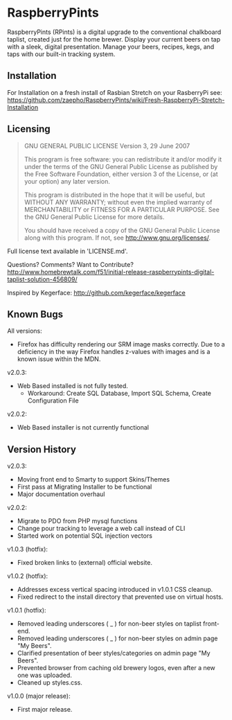 # RaspberryPints

RaspberryPints (RPints) is a digital upgrade to the conventional chalkboard taplist, created just for the home brewer. Display your current beers on tap with a sleek, digital presentation. Manage your beers, recipes, kegs, and taps with our built-in tracking system.

## Installation

For Installation on a fresh install of Rasbian Stretch on your RasberryPi see:
<https://github.com/zaepho/RaspberryPints/wiki/Fresh-RaspberryPi-Stretch-Installation>

## Licensing

> GNU GENERAL PUBLIC LICENSE
> Version 3, 29 June 2007
>
> This program is free software: you can redistribute it and/or modify
> it under the terms of the GNU General Public License as published by
> the Free Software Foundation, either version 3 of the License, or
> (at your option) any later version.
>
> This program is distributed in the hope that it will be useful,
> but WITHOUT ANY WARRANTY; without even the implied warranty of
> MERCHANTABILITY or FITNESS FOR A PARTICULAR PURPOSE.  See the
> GNU General Public License for more details.
>
> You should have received a copy of the GNU General Public License
> along with this program.  If not, see <http://www.gnu.org/licenses/>.

Full license text available in 'LICENSE.md'.

Questions? Comments? Want to Contribute?
<http://www.homebrewtalk.com/f51/initial-release-raspberrypints-digital-taplist-solution-456809/>

Inspired by Kegerface:
<http://github.com/kegerface/kegerface>

## Known Bugs

All versions:

* Firefox has difficulty rendering our SRM image masks correctly. Due to a deficiency in the way Firefox handles z-values with images and is a known issue within the MDN.

v2.0.3:

* Web Based installed is not fully tested.
  * Workaround: Create SQL Database, Import SQL Schema, Create Configuration File

v2.0.2:

* Web Based installer is not currently functional

## Version History

v2.0.3:

* Moving front end to Smarty to support Skins/Themes
* First pass at Migrating Installer to be functional
* Major documentation overhaul

v2.0.2:

* Migrate to PDO from PHP mysql functions
* Change pour tracking to leverage a web call instead of CLI
* Started work on potential SQL injection vectors

v1.0.3 (hotfix):

* Fixed broken links to (external) official website.

v1.0.2 (hotfix):

* Addresses excess vertical spacing introduced in v1.0.1 CSS cleanup.
* Fixed redirect to the install directory that prevented use on virtual hosts.

v1.0.1 (hotfix):

* Removed leading underscores ( _ ) for non-beer styles on taplist front-end.
* Removed leading underscores ( _ ) for non-beer styles on admin page "My Beers".
* Clarified presentation of beer styles/categories on admin page "My Beers".
* Prevented browser from caching old brewery logos, even after a new one was uploaded.
* Cleaned up styles.css.

v1.0.0 (major release):

* First major release.
